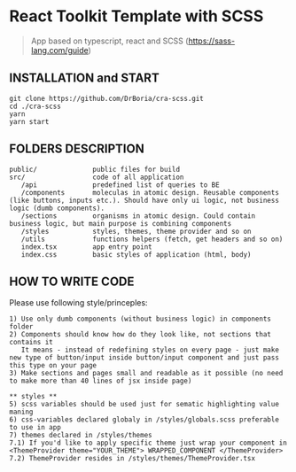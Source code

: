 # React Toolkit Template with SCSS

> App based on typescript, react and SCSS (https://sass-lang.com/guide)

## INSTALLATION and START

    git clone https://github.com/DrBoria/cra-scss.git
    cd ./cra-scss
    yarn
    yarn start

## FOLDERS DESCRIPTION

    public/              public files for build
    src/                 code of all application
       /api              predefined list of queries to BE
       /components       moleculas in atomic design. Reusable components (like buttons, inputs etc.). Should have only ui logic, not business logic (dumb components).
       /sections         organisms in atomic design. Could contain business logic, but main purpose is combining components
       /styles           styles, themes, theme provider and so on
       /utils            functions helpers (fetch, get headers and so on)
       index.tsx         app entry point
       index.css         basic styles of application (html, body)

## HOW TO WRITE CODE

Please use following style/princeples:

    1) Use only dumb components (without business logic) in components folder
    2) Components should know how do they look like, not sections that contains it
       It means - instead of redefining styles on every page - just make new type of button/input inside button/input component and just pass this type on your page
    3) Make sections and pages small and readable as it possible (no need to make more than 40 lines of jsx inside page)

    ** styles **
    5) scss variables should be used just for sematic highlighting value maning
    6) css-variables declared globaly in /styles/globals.scss preferable to use in app
    7) themes declared in /styles/themes
    7.1) If you'd like to apply specific theme just wrap your component in <ThemeProvider theme="YOUR_THEME"> WRAPPED_COMPONENT </ThemeProvider>
    7.2) ThemeProvider resides in /styles/themes/ThemeProvider.tsx
